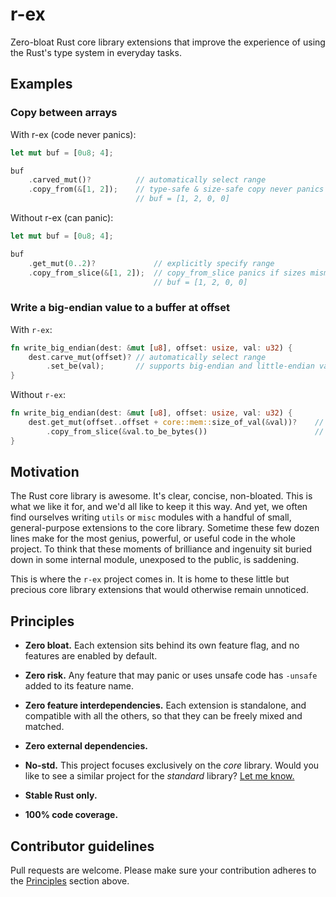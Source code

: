 # r-ex 

Zero-bloat Rust core library extensions that improve the experience 
of using the Rust's type system in everyday tasks.

## Examples

### Copy between arrays

With r-ex (code never panics):

```rust
let mut buf = [0u8; 4];

buf
    .carved_mut()?          // automatically select range
    .copy_from(&[1, 2]);    // type-safe & size-safe copy never panics
                            // buf = [1, 2, 0, 0]
```

Without r-ex (can panic):
```rust
let mut buf = [0u8; 4];

buf
    .get_mut(0..2)?             // explicitly specify range
    .copy_from_slice(&[1, 2]);  // copy_from_slice panics if sizes mismatch
                                // buf = [1, 2, 0, 0]
```

### Write a big-endian value to a buffer at offset

With `r-ex`:
```rust
fn write_big_endian(dest: &mut [u8], offset: usize, val: u32) {
    dest.carve_mut(offset)? // automatically select range
        .set_be(val);       // supports big-endian and little-endian values; never panics
}
```

Without `r-ex`:
```rust
fn write_big_endian(dest: &mut [u8], offset: usize, val: u32) {
    dest.get_mut(offset..offset + core::mem::size_of_val(&val))?    // explicitly specify range
        .copy_from_slice(&val.to_be_bytes())                        // copy_from_slice can panic
}
```


## Motivation
The Rust core library is awesome. It's clear, concise, non-bloated.
This is what we like it for, and we'd all like to keep it this way.
And yet, we often find ourselves writing `utils` or `misc` modules with a handful of small,
general-purpose extensions to the core library. Sometime these few dozen lines make for
the most genius, powerful, or useful code in the whole project.
To think that these moments of brilliance and ingenuity sit buried down in some internal module,
unexposed to the public, is saddening.

This is where the `r-ex` project comes in. It is home to these little but precious core library
extensions that would otherwise remain unnoticed.

## Principles
 
 - **Zero bloat.** Each extension sits behind its own feature flag,
   and no features are enabled by default.


 - **Zero risk.** Any feature that may panic or uses unsafe code has
   `-unsafe` added to its feature name.


 - **Zero feature interdependencies.** Each extension is standalone, 
   and compatible with all the others, so that they can be freely mixed and matched.


 - **Zero external dependencies.** 


 - **No-std.** This project focuses exclusively on the _core_ library.
   Would you like to see a similar project for the _standard_ library? [Let me know.](https://github.com/pradt2/r-ex/issues/new)


 - **Stable Rust only.** 


 - **100% code coverage.**


## Contributor guidelines

Pull requests are welcome. Please make sure your contribution adheres to the [Principles](#Principles) section above.

